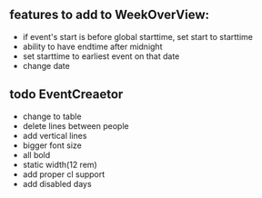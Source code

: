 ## features to add to WeekOverView:
- if event's start is before global starttime, set start to starttime
- ability to have endtime after midnight 
- set starttime to earliest event on that date
- change date

## todo  EventCreaetor
- change to table 
- delete lines between people
- add vertical lines
- bigger font size
- all bold
- static width(12 rem)
- add proper cl support
- add disabled days